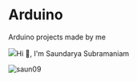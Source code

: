 # Arduino
Arduino projects made by me
<p align="left"> <img src="<h1 align="center">Hi 👋, I'm Saundarya Subramaniam</h1>
<p align="left"> <img src="https://cdn.dribbble.com/users/1061716/screenshots/3769643/media/3692f227840adea07ad6c0161f4aab63.gif" alt="saun09" /> </p>



